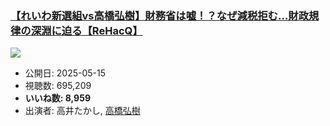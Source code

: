 ### [【れいわ新選組vs高橋弘樹】財務省は嘘！？なぜ減税拒む…財政規律の深淵に迫る【ReHacQ】](https://www.youtube.com/watch?v=Srpvj_zGiCs)
[![](https://img.youtube.com/vi/Srpvj_zGiCs/sddefault.jpg)](https://www.youtube.com/watch?v=Srpvj_zGiCs)
-   公開日: 2025-05-15
-   視聴数: 695,209
-   **いいね数: 8,959**
-   出演者: 高井たかし, [高橋弘樹](/rehacq_fan/people/高橋弘樹 "wikilink")
